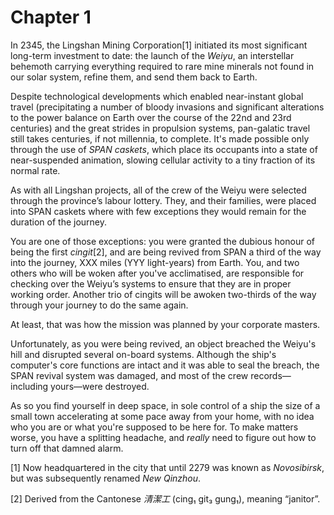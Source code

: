 # Chapter 1

In 2345, the Lingshan Mining Corporation[1] initiated its most significant long-term investment to date: the launch of the _Weiyu_, an interstellar behemoth carrying everything required to rare mine minerals not found in our solar system, refine them, and send them back to Earth.

Despite technological developments which enabled near-instant global travel (precipitating a number of bloody invasions and significant alterations to the power balance on Earth over the course of the 22nd and 23rd centuries) and the great strides in propulsion systems, pan-galatic travel still takes centuries, if not millennia, to complete. It's made possible only through the use of _SPAN caskets_, which place its occupants into a state of near-suspended animation, slowing cellular activity to a tiny fraction of its normal rate.

As with all Lingshan projects, all of the crew of the Weiyu were selected through the province’s labour lottery. They, and their families, were placed into SPAN caskets where with few exceptions they would remain for the duration of the journey.

You are one of those exceptions: you were granted the dubious honour of being the first _cingit_[2], and are being revived from SPAN a third of the way into the journey, XXX miles (YYY light-years) from Earth. You, and two others who will be woken after you've acclimatised, are responsible for checking over the Weiyu’s systems to ensure that they are in proper working order. Another trio of cingits will be awoken two-thirds of the way through your journey to do the same again.

At least, that was how the mission was planned by your corporate masters.

Unfortunately, as you were being revived, an object breached the Weiyu's hill and disrupted several on-board systems. Although the ship's computer's core functions are intact and it was able to seal the breach, the SPAN revival system was damaged, and most of the crew records—including yours—were destroyed.

As so you find yourself in deep space, in sole control of a ship the size of a small town accelerating at some pace away from your home, with no idea who you are or what you're supposed to be here for. To make matters worse, you have a splitting headache, and _really_ need to figure out how to turn off that damned alarm.

[1] Now headquartered in the city that until 2279 was known as _Novosibirsk_, but was subsequently renamed _New Qinzhou_.

[2] Derived from the Cantonese _清潔工_ (cing₁ git₃ gung₁), meaning “janitor”.
